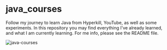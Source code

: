 # java_courses
Follow my journey to learn Java from Hyperkill, YouTube, as well as some experiments. In this repository you may find everything I've already learned, and what I am currently learning. For me info, please see the README file.

![java-courses](https://drive.google.com/uc?export=view&id=1Q99dsZ_IgwbMe5wQgZnSgfIPbXxQXwih)

